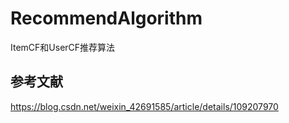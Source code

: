 # RecommendAlgorithm
ItemCF和UserCF推荐算法

## 参考文献
https://blog.csdn.net/weixin_42691585/article/details/109207970
